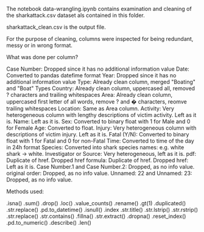 The notebook data-wrangling.ipynb contains examination and cleaning of the sharkattack.csv dataset als contained in this folder.

sharkattack_clean.csv is the output file. 

For the purpose of cleaning, columns were inspected for being redundant, messy or in wrong format.

What was done per column?

Case Number: 
    Dropped since it has no additional information value
Date:
    Converted to pandas datefime format
Year:
    Dropped since it has no additional information value
Type:
    Already clean column, merged "Boating" and "Boat" Types
Country:
    Already clean column, uppercased all, removed ? characters and trailing whitespaces
Area:
    Already clean column, uppercased first letter of all words, remove ? and � characters, reomve trailing whitespaces
Location:
    Same as Area column.
Activity:
    Very heterogeneous column with lengthy descriptions of victim activity. Left as it is.
Name:
    Left as it is.
Sex:
    Converted to binary float with 1 for Male and 0 for Female
Age:
    Converted to float.
Injury:
    Very heterogeneous column with descriptions of victim injury. Left as it is.
Fatal (Y/N):
    Converted to binary float with 1 for Fatal and 0 for non-Fatal
Time:
    Converted to time of the day in 24h format
Species:
    Converted into shark species names: e.g. white shark -> white.
Investigator or Source:
    Very heterogeneous, left as it is.
pdf:
    Duplicate of href. Dropped
href formula:
    Duplicate of href. Dropped
href:
    Left as it is.
Case Number.1 and Case Number.2:
    Dropped, as no info value.
original order:
    Dropped, as no info value.
Unnamed: 22 and Unnamed: 23:
    Dropped, as no info value.



Methods used:

.isna()
.sum()
.drop()
.loc()
.value_counts()
.rename()
.gt(1)
.duplicated()
.str.replace()
.pd.to_datetime()
.isnull()
.index
.str.title()
.str.lstrip()
.str.rstrip()
.str.replace()
.str.contains()
.fillna()
.str.extract()
.dropna()
.reset_index()
.pd.to_numeric()
.describe()
.len()


